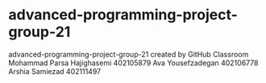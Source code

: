 # advanced-programming-project-group-21
advanced-programming-project-group-21 created by GitHub Classroom 
Mohammad Parsa Hajighasemi 402105879
Ava Yousefzadegan  402106778
Arshia Samiezad 402111497
